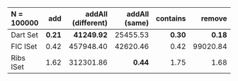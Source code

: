 | N = 100000 | add | addAll (different) | addAll (same) | contains | remove |
| :--- | ---: | ---: | ---: | ---: | ---: |
| Dart Set | **0.21** | **41249.92** | 25455.53 | **0.30** | **0.18** |
| FIC ISet | 0.42 | 457948.40 | 42620.46 | 0.42 | 99020.84 |
| Ribs ISet | 1.62 | 312301.86 | **0.44** | 1.75 | 1.68 |
